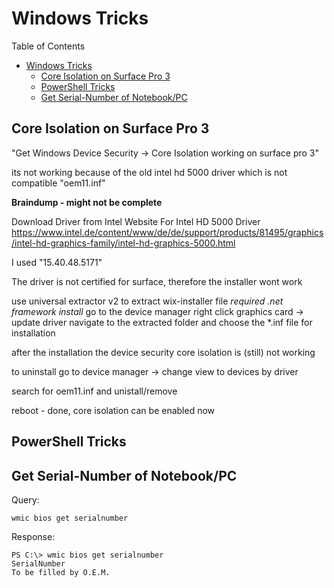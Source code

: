 
# Windows Tricks

Table of Contents

- [Windows Tricks](#windows-tricks)
  - [Core Isolation on Surface Pro 3](#core-isolation-on-surface-pro-3)
  - [PowerShell Tricks](#powershell-tricks)
  - [Get Serial-Number of Notebook/PC](#get-serial-number-of-notebookpc)

## Core Isolation on Surface Pro 3

"Get Windows Device Security -> Core Isolation working on surface pro 3"

its not working because of the old intel hd 5000 driver which is not compatible
"oem11.inf"

**Braindump - might not be complete**

Download Driver from Intel Website
For Intel HD 5000 Driver
https://www.intel.de/content/www/de/de/support/products/81495/graphics/intel-hd-graphics-family/intel-hd-graphics-5000.html

I used "15.40.48.5171"

The driver is not certified for surface, therefore the installer wont work

use universal extractor v2 to extract wix-installer file
*required .net framework install*
go to the device manager
right click graphics card -> update driver
navigate to the extracted folder and choose the *.inf file for installation

after the installation the device security core isolation is (still) not working

to uninstall go to device manager -> change view to devices by driver

search for oem11.inf and unistall/remove

reboot - done, core isolation can be enabled now

## PowerShell Tricks

## Get Serial-Number of Notebook/PC

Query:

`wmic bios get serialnumber`

Response:

```
PS C:\> wmic bios get serialnumber
SerialNumber
To be filled by O.E.M.
```
